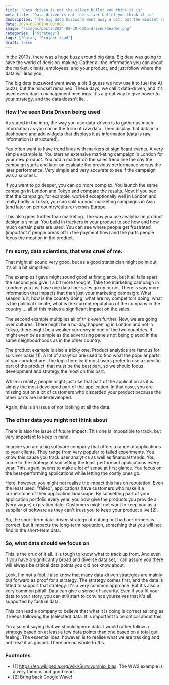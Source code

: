 ```yaml
---
title: "Data driven is not the silver bullet you think it is"
meta_title: "Data driven is not the silver bullet you think it is"
description: "The big data buzzword went away a bit, but the mindset remained. These days, we call it data-driven, and it's used every day in management meetings. It's a great way to give power to your strategy, and the data doesn't lie... right?"
date: 2024-08-30T00:00:00Z
image: "/images/posts/2024-08-30-data-driven/header.png"
categories: ["Strategy"]
tags: ["Data", "Project lead"]
draft: false
---
```


In the 2010s, there was a huge buzz around big data. Big data was going to save the world of decision-making. Gather all the information you can about the market, clients, employees, and your product, and just follow where the data will lead you.

The big data buzzword went away a bit (I guess we now use it to fuel the AI buzz), but the mindset remained. These days, we call it data-driven, and it's used every day in management meetings. It's a great way to give power to your strategy, and the data doesn't lie...

### How I've seen Data Driven being used

As stated in the intro, the way you use data-driven is to gather as much information as you can in the form of raw data. Then display that data in a dashboard and add widgets that displays it as information (data is raw, information is structured).

You often want to have trend lines with markers of significant events. A very simple example is: You start an extensive marketing campaign in London for your new product. You add a marker on the sales trend line the day the campaign starts and later on evaluate the previous performance versus the later performance. Very simple and very accurate to see if the campaign was a success.

If you want to go deeper, you can go more complex. You launch the same campaign in London and Tokyo and compare the results. Now, if you see that the campaign, for example, worked exceptionally well in London and really badly in Tokyo, you can split up your marketing campaigns in Asia (and later on per country/culture) versus Europe.

This also goes further than marketing. The way you use analytics in product design is similar. You build in trackers in your product to see how and how much certain parts are used. You can see where people get frustrated (important if people break off in the payment flow) and the parts people focus the most on in the product.

### I'm sorry, data scientists, that was cruel of me.

That might all sound very good, but as a good statistician might point out, it's all a bit simplified.

The examples I gave might sound good at first glance, but it all falls apart the second you give it a bit more thought. Take the marketing campaign in London: you just have one data line: sales go up or not. There is way more information that impacts that than just your marketing campaign: What season is it, how is the country doing, what are my competitors doing, what is the political climate, what is the current reputation of the company in the country ... all of this makes a significant impact on the sales.

The second example multiplies all of this even further. Now, we are going over cultures. There might be a holiday happening in London and not in Tokyo, there might be a weaker currency in one of the two countries. It might even be as simple as the advertising panels not being placed in the same neighbourhoods as in the other country.

The product example is also a tricky one. Product analytics are famous for survivor basis [1]. A lot of analytics are used to find what the popular parts of your product are. The logic here is: if most users prefer to use a specific part of the product, that must be the best part, so we should focus development and strategy the most on this part.

While in reality, people might just use that part of the application as it is simply the most developed part of the application. In that case, you are missing out on a lot of customers who discarded your product because the other parts are underdeveloped.

Again, this is an issue of not looking at all the data.

### The other data you might not think about

There is also the issue of future impact. This one is impossible to track, but very important to keep in mind.

Imagine you are a big software company that offers a range of applications to your clients. They range from very popular to failed experiments. You know this cause you track user analytics as well as financial trends. You come to the strategy of sunsetting the least performant applications every year. This, again, seems to make a lot of sense at first glance. You focus on the best-performing applications while letting the costly ones go.

Here, however, you might not realise the impact this has on reputation. Even the least used, "failed", applications have customers who make it a cornerstone of their application landscape. By sunsetting part of your application portfolio every year, you now give the products you provide a (very vague) expiration date. Customers might not want to keep you as a supplier of software as they can't trust you to keep your product alive [2].

So, the short-term data-driven strategy of cutting out bad performers is correct, but it impacts the long-term reputation, something that you will not find in the short-term data.

### So, what data should we focus on

This is the crux of it all. It is tough to know what to track up front. And even if you have a significantly broad and diverse data set, I can assure you there will always be critical data points you did not know about.

Look, I'm not a fool. I also know that many data-driven strategies are mainly put forward as proof for a strategy. The strategy comes first, and the data is fitted to support that strategy. It's a very common approach. But it's also a very common pitfall. Data can give a sense of security. Even if you fit your data to your story, you can still start to convince yourselves that it's all supported by factual data.

This can lead a company to believe that what it is doing is correct as long as it keeps following the (selected) data. It is important to be critical about this.

I'm also not saying that we should ignore data. I would rather follow a strategy based on at least a few data points than one based on a total gut feeling. The essential idea, however, is to realise what we are tracking and not treat it as gospel. There are no whole truths.

### Footnotes

- [1] https://en.wikipedia.org/wiki/Survivorship_bias. The WW2 example is a very famous and good read.
- [2] Bring back Google Wave!
